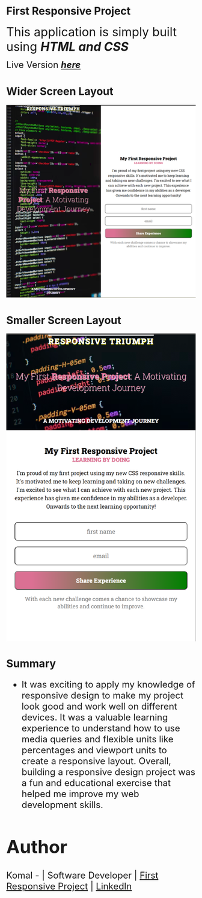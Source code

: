 # **First Responsive Project**

<font size = 6> This application is simply built using **_HTML and CSS_**</font>

<font size=5> Live Version **_[here](https://firstresponsivecssproject03.netlify.app/)_**</font>
<br/>

# **Wider Screen Layout**

<img src = "images\widerScreenLayout.png">
<br/>

# **Smaller Screen Layout**

<img src = "images\smallerScreenLayout.png">
<br/>

# **Summary**

<font size=5>

- It was exciting to apply my knowledge of responsive design to make my project look good and work well on different devices. It was a valuable learning experience to understand how to use media queries and flexible units like percentages and viewport units to create a responsive layout. Overall, building a responsive design project was a fun and educational exercise that helped me improve my web development skills.

# Author

<font size=5>Komal - | Software Developer | [First Responsive Project](https://firstresponsivecssproject03.netlify.app/) | [LinkedIn](https://www.linkedin.com/in/komalpreet-kaur-3b6924177/)
